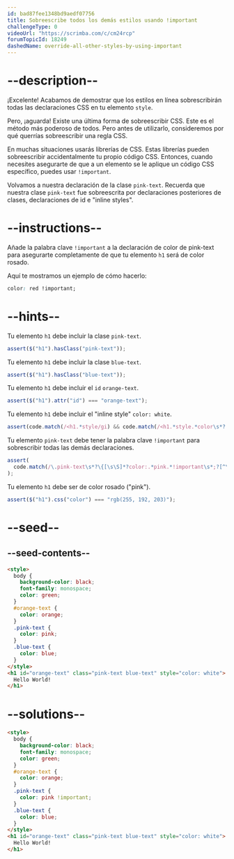 ```yaml
---
id: bad87fee1348bd9aedf07756
title: Sobreescribe todos los demás estilos usando !important
challengeType: 0
videoUrl: "https://scrimba.com/c/cm24rcp"
forumTopicId: 18249
dashedName: override-all-other-styles-by-using-important
---
```


# --description--

¡Excelente! Acabamos de demostrar que los estilos en línea sobrescribirán todas las declaraciones CSS en tu elemento `style`.

Pero, ¡aguarda! Existe una última forma de sobreescribir CSS. Este es el método más poderoso de todos. Pero antes de utilizarlo, consideremos por qué querrías sobreescribir una regla CSS.

En muchas situaciones usarás librerías de CSS. Estas librerías pueden sobreescribir accidentalmente tu propio código CSS. Entonces, cuando necesites asegurarte de que a un elemento se le aplique un código CSS específico, puedes usar `!important`.

Volvamos a nuestra declaración de la clase `pink-text`. Recuerda que nuestra clase `pink-text` fue sobreescrita por declaraciones posteriores de clases, declaraciones de id e "inline styles".

# --instructions--

Añade la palabra clave `!important` a la declaración de color de pink-text para asegurarte completamente de que tu elemento `h1` será de color rosado.

Aquí te mostramos un ejemplo de cómo hacerlo:

```css
color: red !important;
```

# --hints--

Tu elemento `h1` debe incluir la clase `pink-text`.

```js
assert($("h1").hasClass("pink-text"));
```

Tu elemento `h1` debe incluir la clase `blue-text`.

```js
assert($("h1").hasClass("blue-text"));
```

Tu elemento `h1` debe incluir el `id` `orange-text`.

```js
assert($("h1").attr("id") === "orange-text");
```

Tu elemento `h1` debe incluir el "inline style" `color: white`.

```js
assert(code.match(/<h1.*style/gi) && code.match(/<h1.*style.*color\s*?:/gi));
```

Tu elemento `pink-text` debe tener la palabra clave `!important` para sobrescribir todas las demás declaraciones.

```js
assert(
  code.match(/\.pink-text\s*?\{[\s\S]*?color:.*pink.*!important\s*;?[^\.]*\}/g)
);
```

Tu elemento `h1` debe ser de color rosado ("pink").

```js
assert($("h1").css("color") === "rgb(255, 192, 203)");
```

# --seed--

## --seed-contents--

```html
<style>
  body {
    background-color: black;
    font-family: monospace;
    color: green;
  }
  #orange-text {
    color: orange;
  }
  .pink-text {
    color: pink;
  }
  .blue-text {
    color: blue;
  }
</style>
<h1 id="orange-text" class="pink-text blue-text" style="color: white">
  Hello World!
</h1>
```

# --solutions--

```html
<style>
  body {
    background-color: black;
    font-family: monospace;
    color: green;
  }
  #orange-text {
    color: orange;
  }
  .pink-text {
    color: pink !important;
  }
  .blue-text {
    color: blue;
  }
</style>
<h1 id="orange-text" class="pink-text blue-text" style="color: white">
  Hello World!
</h1>
```
